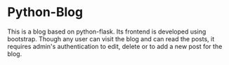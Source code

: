 # Python-Blog

This is a blog based on python-flask. Its frontend is developed using bootstrap. 
Though any user can visit the blog and can read the posts, it requires admin's authentication to edit, delete or to add a new post for the blog.

